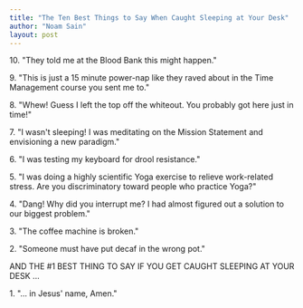 ```yaml
---
title: "The Ten Best Things to Say When Caught Sleeping at Your Desk"
author: "Noam Sain"
layout: post
---
```


10\. "They told me at the Blood Bank this might happen."

9\. "This is just a 15 minute power-nap like they raved about in the Time Management course you sent me to."

8\. "Whew! Guess I left the top off the whiteout. You probably got here just in time!"

7\. "I wasn't sleeping! I was meditating on the Mission Statement and envisioning a new paradigm."

6\. "I was testing my keyboard for drool resistance."

5\. "I was doing a highly scientific Yoga exercise to relieve work-related stress. Are you discriminatory toward people who practice Yoga?"

4\. "Dang! Why did you interrupt me? I had almost figured out a solution to our biggest problem."

3\. "The coffee machine is broken."

2\. "Someone must have put decaf in the wrong pot."

AND THE #1 BEST THING TO SAY IF YOU GET CAUGHT SLEEPING AT YOUR DESK ...

1\. "... in Jesus' name, Amen."
